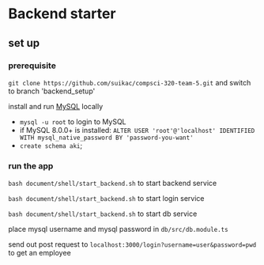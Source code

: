 # Backend starter
## set up
### prerequisite
`git clone https://github.com/suikac/compsci-320-team-5.git` and switch to branch 'backend_setup'

install and run [MySQL](https://dev.mysql.com/downloads/) locally
* `mysql -u root` to login to MySQL
* if MySQL 8.0.0+ is installed: `ALTER USER 'root'@'localhost' IDENTIFIED WITH mysql_native_password BY 'password-you-want'`
* `create schema aki`;

### run the app
`bash document/shell/start_backend.sh` to start backend service

`bash document/shell/start_backend.sh` to start login service

`bash document/shell/start_backend.sh` to start db service

place mysql username and mysql password in `db/src/db.module.ts`

send out post request to `localhost:3000/login?username=user&password=pwd` to get an employee



